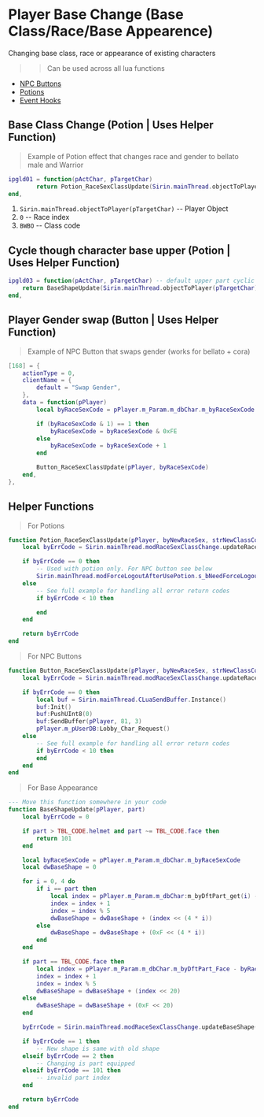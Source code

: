 # Player Base Change (Base Class/Race/Base Appearence)

Changing base class, race or appearance of existing characters

>> Can be used across all lua functions
* [NPC Buttons](npcbuttons.md)
* [Potions](potions.md)
* [Event Hooks](eventhooks.md)

## Base Class Change (Potion | Uses Helper Function)

>  Example of Potion effect that changes race and gender to bellato male and Warrior

```lua
ipgld01 = function(pActChar, pTargetChar)
		return Potion_RaceSexClassUpdate(Sirin.mainThread.objectToPlayer(pTargetChar), 0, "BWB0")
end,
```

1) `Sirin.mainThread.objectToPlayer(pTargetChar)` -- Player Object
2) `0` -- Race index
3) `BWBO` -- Class code

## Cycle though character base upper (Potion | Uses Helper Function)

```lua
ipgld03 = function(pActChar, pTargetChar) -- default upper part cyclic change potion
	return BaseShapeUpdate(Sirin.mainThread.objectToPlayer(pTargetChar), TBL_CODE.face)
end,
```

## Player Gender swap (Button | Uses Helper Function)

>  Example of NPC Button that swaps gender (works for bellato + cora)

```lua
[168] = {
    actionType = 0,
    clientName = {
        default = "Swap Gender",
    },
    data = function(pPlayer)
        local byRaceSexCode = pPlayer.m_Param.m_dbChar.m_byRaceSexCode

        if (byRaceSexCode & 1) == 1 then
            byRaceSexCode = byRaceSexCode & 0xFE
        else
            byRaceSexCode = byRaceSexCode + 1
        end

        Button_RaceSexClassUpdate(pPlayer, byRaceSexCode)
    end,
},
```


## Helper Functions
> For Potions
```lua
function Potion_RaceSexClassUpdate(pPlayer, byNewRaceSex, strNewClassCode)
	local byErrCode = Sirin.mainThread.modRaceSexClassChange.updateRaceSexClass(pPlayer, byNewRaceSex, strNewClassCode)

	if byErrCode == 0 then
        -- Used with potion only. For NPC button see below
		Sirin.mainThread.modForceLogoutAfterUsePotion.s_bNeedForceLogout = true 
	else
		-- See full example for handling all error return codes
        if byErrCode < 10 then

        end
	end

	return byErrCode
end
```

> For NPC Buttons
```lua
function Button_RaceSexClassUpdate(pPlayer, byNewRaceSex, strNewClassCode)
	local byErrCode = Sirin.mainThread.modRaceSexClassChange.updateRaceSexClass(pPlayer, byNewRaceSex, strNewClassCode)

	if byErrCode == 0 then
        local buf = Sirin.mainThread.CLuaSendBuffer.Instance()
		buf:Init()
		buf:PushUInt8(0)
		buf:SendBuffer(pPlayer, 81, 3)
		pPlayer.m_pUserDB:Lobby_Char_Request()
	else
		-- See full example for handling all error return codes
        if byErrCode < 10 then
        end
	end
end
```

> For Base Appearance
```lua
--- Move this function somewhere in your code
function BaseShapeUpdate(pPlayer, part)
	local byErrCode = 0

	if part > TBL_CODE.helmet and part ~= TBL_CODE.face then
		return 101
	end

	local byRaceSexCode = pPlayer.m_Param.m_dbChar.m_byRaceSexCode
	local dwBaseShape = 0

	for i = 0, 4 do
		if i == part then
			local index = pPlayer.m_Param.m_dbChar:m_byDftPart_get(i) - byRaceSexCode * 16
			index = index + 1
			index = index % 5
			dwBaseShape = dwBaseShape + (index << (4 * i))
		else
			dwBaseShape = dwBaseShape + (0xF << (4 * i))
		end
	end

	if part == TBL_CODE.face then
		local index = pPlayer.m_Param.m_dbChar.m_byDftPart_Face - byRaceSexCode * 16
		index = index + 1
		index = index % 5
		dwBaseShape = dwBaseShape + (index << 20)
	else
		dwBaseShape = dwBaseShape + (0xF << 20)
	end

	byErrCode = Sirin.mainThread.modRaceSexClassChange.updateBaseShape(pPlayer, dwBaseShape)

	if byErrCode == 1 then
		-- New shape is same with old shape
	elseif byErrCode == 2 then
		-- Changing is part equipped
	elseif byErrCode == 101 then
		-- invalid part index
	end

	return byErrCode
end
```